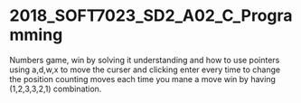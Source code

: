 # 2018_SOFT7023_SD2_A02_C_Programming 

Numbers game, win by solving it
understanding and how to use pointers 
using a,d,w,x to move the curser and clicking enter every time to change the position
counting moves each time you mane a move
win by having (1,2,3,3,2,1) combination.
